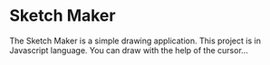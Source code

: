 # Sketch Maker
 The Sketch Maker is a simple drawing application. This project is in Javascript language. You can draw with the help of the cursor...
